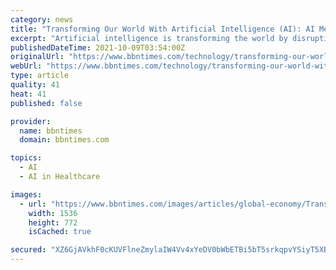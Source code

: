 ```yaml
---
category: news
title: "Transforming Our World With Artificial Intelligence (AI): AI Meets Corporate & Business Strategy"
excerpt: "Artificial intelligence is transforming the world by disrupting every sector. This article is the first in a series of three with the following: Aligning business strategy with AI to generate value (this article) The follow up will examine the myth of job destruction with AI vs the reality of job creation potential and the need for an educational and skills training revolution (next article);"
publishedDateTime: 2021-10-09T03:54:00Z
originalUrl: "https://www.bbntimes.com/technology/transforming-our-world-with-artificial-intelligence-ai-ai-meets-corporate-business-strategy?ref=refind"
webUrl: "https://www.bbntimes.com/technology/transforming-our-world-with-artificial-intelligence-ai-ai-meets-corporate-business-strategy?ref=refind"
type: article
quality: 41
heat: 41
published: false

provider:
  name: bbntimes
  domain: bbntimes.com

topics:
  - AI
  - AI in Healthcare

images:
  - url: "https://www.bbntimes.com/images/articles/global-economy/Transforming_Our_World_With_AI.png"
    width: 1536
    height: 772
    isCached: true

secured: "XZ6GjAVkhF0cKUVFlneZmylaIW4Vv4xYeDV0bWbETBi5bT5srkqpvYSiyT5XB8y8n0bw7gUPR+vHSOlgsvTXjeG6GXMlLNOBDKovlfUTBI8713LX1z9GB60RTausnrNqxsKZbJ3ilCIOipCkNYpIM4+efHgIUNxkegR01g4yq63t30uCmw4+J1qV8FwOkE7cKxtnC0PU8lwNBrH3eXbuMIX1Xa2ilvE9D98mh0g94HP3yff/mFYrKvKa4RnOJkytxwb76eTXL5rHFcZrZmC5iEJf7IV0EZjnXiJ6d0mhjqGBc3WkSTcibY9qdniSr/g52DTUXKe++5tRuKopf6hgXvx81/Gr/6fLE4KXTOiDIe4=;jC0t9/wkxWGuIBgjPkJ/ZA=="
---
```


